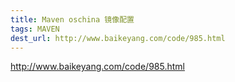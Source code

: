 ```yaml
---
title: Maven oschina 镜像配置
tags: MAVEN
dest_url: http://www.baikeyang.com/code/985.html
---
```


http://www.baikeyang.com/code/985.html